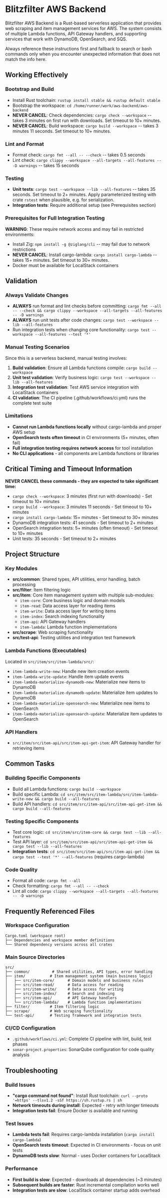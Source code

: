 # Blitzfilter AWS Backend

Blitzfilter AWS Backend is a Rust-based serverless application that provides web scraping and item management services for AWS. The system consists of multiple Lambda functions, API Gateway handlers, and supporting services that work with DynamoDB, OpenSearch, and SQS.

Always reference these instructions first and fallback to search or bash commands only when you encounter unexpected information that does not match the info here.

## Working Effectively

### Bootstrap and Build
- Install Rust toolchain: `rustup install stable && rustup default stable`
- Bootstrap the workspace: `cd /home/runner/work/aws-backend/aws-backend`
- **NEVER CANCEL**: Check dependencies: `cargo check --workspace` -- takes 3 minutes on first run with downloads. Set timeout to 10+ minutes.
- **NEVER CANCEL**: Build workspace: `cargo build --workspace` -- takes 3 minutes 11 seconds. Set timeout to 10+ minutes.

### Lint and Format
- Format check: `cargo fmt --all -- --check` -- takes 0.5 seconds
- Lint check: `cargo clippy --workspace --all-targets --all-features -- -D warnings` -- takes 15 seconds

### Testing
- **Unit tests**: `cargo test --workspace --lib --all-features` -- takes 35 seconds. Set timeout to 2+ minutes. Apply parameterized testing with crate `rstest` when plausible, e.g. for serialization.
- **Integration tests**: Require additional setup (see Prerequisites section)

### Prerequisites for Full Integration Testing
**WARNING**: These require network access and may fail in restricted environments:
- Install Zig: `npm install -g @ziglang/cli` -- may fail due to network restrictions
- **NEVER CANCEL**: Install cargo-lambda: `cargo install cargo-lambda` -- takes 15+ minutes. Set timeout to 30+ minutes.
- Docker must be available for LocalStack containers

## Validation

### Always Validate Changes
- **ALWAYS** run format and lint checks before committing: `cargo fmt --all -- --check && cargo clippy --workspace --all-targets --all-features -- -D warnings`
- **ALWAYS** run unit tests after code changes: `cargo test --workspace --lib --all-features`
- Run integration tests when changing core functionality: `cargo test --workspace --all-features --test '*'`

### Manual Testing Scenarios
Since this is a serverless backend, manual testing involves:
1. **Build validation**: Ensure all Lambda functions compile: `cargo build --workspace`
2. **Unit test validation**: Verify business logic: `cargo test --workspace --lib --all-features`
3. **Integration test validation**: Test AWS service integration with LocalStack containers
4. **CI validation**: The CI pipeline (.github/workflows/ci.yml) runs the complete test suite

### Limitations
- **Cannot run Lambda functions locally** without cargo-lambda and proper AWS setup
- **OpenSearch tests often timeout** in CI environments (5+ minutes, often fail)
- **Full integration testing requires network access** for tool installation
- **No CLI applications** - all components are Lambda functions or libraries

## Critical Timing and Timeout Information

**NEVER CANCEL these commands - they are expected to take significant time:**
- `cargo check --workspace`: 3 minutes (first run with downloads) - Set timeout to 10+ minutes
- `cargo build --workspace`: 3 minutes 11 seconds - Set timeout to 10+ minutes
- `cargo install cargo-lambda`: 15+ minutes - Set timeout to 30+ minutes
- DynamoDB integration tests: 41 seconds - Set timeout to 2+ minutes
- OpenSearch integration tests: 5+ minutes (often timeout) - Set timeout to 10+ minutes
- Unit tests: 35 seconds - Set timeout to 2+ minutes

## Project Structure

### Key Modules
- **src/common**: Shared types, API utilities, error handling, batch processing
- **src/filter**: Item filtering logic
- **src/item**: Core item management system with multiple sub-modules:
  - `item-core`: Core business logic and domain models
  - `item-read`: Data access layer for reading items
  - `item-write`: Data access layer for writing items
  - `item-index`: Search indexing functionality
  - `item-api`: API Gateway handlers
  - `item-lambda`: Lambda function implementations
- **src/scrape**: Web scraping functionality
- **src/test-api**: Testing utilities and integration test framework

### Lambda Functions (Executables)
Located in `src/item/src/item-lambda/src/`:
- `item-lambda-write-new`: Handle new item creation events
- `item-lambda-write-update`: Handle item update events
- `item-lambda-materialize-dynamodb-new`: Materialize new items to DynamoDB
- `item-lambda-materialize-dynamodb-update`: Materialize item updates to DynamoDB
- `item-lambda-materialize-opensearch-new`: Materialize new items to OpenSearch
- `item-lambda-materialize-opensearch-update`: Materialize item updates to OpenSearch

### API Handlers
- `src/item/src/item-api/src/item-api-get-item`: API Gateway handler for retrieving items

## Common Tasks

### Building Specific Components
- Build all Lambda functions: `cargo build --workspace`
- Build specific Lambda: `cd src/item/src/item-lambda/src/item-lambda-write-new && cargo build --all-features`
- Build API handlers: `cd src/item/src/item-api/src/item-api-get-item && cargo build --all-features`

### Testing Specific Components
- Test core logic: `cd src/item/src/item-core && cargo test --lib --all-features`
- Test API layer: `cd src/item/src/item-api/src/item-api-get-item && cargo test --lib --all-features`
- **Integration tests**: `cd src/item/src/item-api/src/item-api-get-item && cargo test --test '*' --all-features` (requires cargo-lambda)

### Code Quality
- Format all code: `cargo fmt --all`
- Check formatting: `cargo fmt --all -- --check`
- Lint all code: `cargo clippy --workspace --all-targets --all-features -- -D warnings`

## Frequently Referenced Files

### Workspace Configuration
```
Cargo.toml (workspace root)
├── Dependencies and workspace member definitions
└── Shared dependency versions across all crates
```

### Main Source Directories
```
src/
├── common/          # Shared utilities, API types, error handling
├── item/           # Item management system (main business logic)
│   ├── src/item-core/      # Domain models and business rules
│   ├── src/item-read/      # Data access for reading
│   ├── src/item-write/     # Data access for writing
│   ├── src/item-index/     # Search and indexing
│   ├── src/item-api/       # API Gateway handlers
│   └── src/item-lambda/    # Lambda function implementations
├── filter/         # Item filtering logic
├── scrape/         # Web scraping functionality
└── test-api/       # Testing framework and integration tests
```

### CI/CD Configuration
- `.github/workflows/ci.yml`: Complete CI pipeline with lint, build, test phases
- `sonar-project.properties`: SonarQube configuration for code quality analysis

## Troubleshooting

### Build Issues
- **"cargo command not found"**: Install Rust toolchain: `curl --proto '=https' --tlsv1.2 -sSf https://sh.rustup.rs | sh`
- **Network timeouts during install**: Expected - retry with longer timeouts
- **Integration tests fail**: Ensure Docker is available and running

### Test Issues
- **Lambda tests fail**: Requires cargo-lambda installation (`cargo install cargo-lambda`)
- **OpenSearch tests timeout**: Expected in CI environments - focus on unit tests
- **DynamoDB tests slow**: Normal - uses Docker containers for LocalStack

### Performance
- **First build is slow**: Expected - downloads all dependencies (~3 minutes)
- **Subsequent builds are faster**: Rust incremental compilation works well
- **Integration tests are slow**: LocalStack container startup adds overhead

